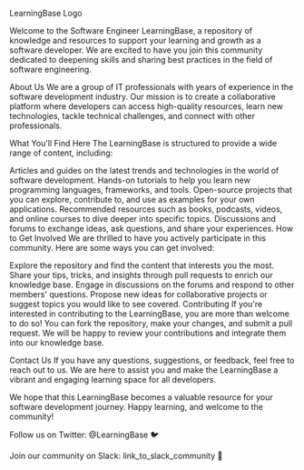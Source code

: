 LearningBase Logo

Welcome to the Software Engineer LearningBase, a repository of knowledge and resources to support your learning and growth as a software developer. We are excited to have you join this community dedicated to deepening skills and sharing best practices in the field of software engineering.

About Us
We are a group of IT professionals with years of experience in the software development industry. Our mission is to create a collaborative platform where developers can access high-quality resources, learn new technologies, tackle technical challenges, and connect with other professionals.

What You'll Find Here
The LearningBase is structured to provide a wide range of content, including:

Articles and guides on the latest trends and technologies in the world of software development.
Hands-on tutorials to help you learn new programming languages, frameworks, and tools.
Open-source projects that you can explore, contribute to, and use as examples for your own applications.
Recommended resources such as books, podcasts, videos, and online courses to dive deeper into specific topics.
Discussions and forums to exchange ideas, ask questions, and share your experiences.
How to Get Involved
We are thrilled to have you actively participate in this community. Here are some ways you can get involved:

Explore the repository and find the content that interests you the most.
Share your tips, tricks, and insights through pull requests to enrich our knowledge base.
Engage in discussions on the forums and respond to other members' questions.
Propose new ideas for collaborative projects or suggest topics you would like to see covered.
Contributing
If you're interested in contributing to the LearningBase, you are more than welcome to do so! You can fork the repository, make your changes, and submit a pull request. We will be happy to review your contributions and integrate them into our knowledge base.

Contact Us
If you have any questions, suggestions, or feedback, feel free to reach out to us. We are here to assist you and make the LearningBase a vibrant and engaging learning space for all developers.

We hope that this LearningBase becomes a valuable resource for your software development journey. Happy learning, and welcome to the community!

Follow us on Twitter: @LearningBase 🐦

Join our community on Slack: link_to_slack_community 💬
